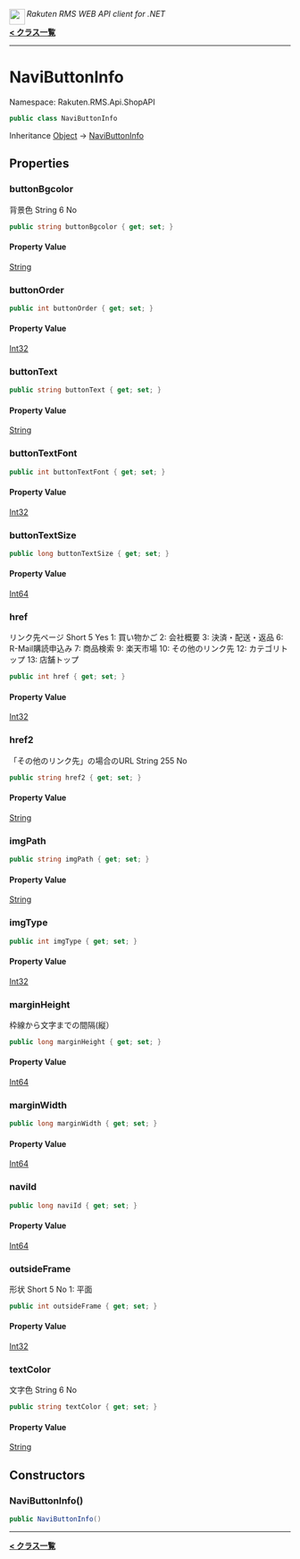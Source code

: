 <img align="left" style="height: 2em;" src="https://webservice.rakuten.co.jp/favicon.ico"><em>Rakuten RMS WEB API client for .NET</em>

[**< クラス一覧**](./)
- - -

# NaviButtonInfo

Namespace: Rakuten.RMS.Api.ShopAPI

```csharp
public class NaviButtonInfo
```

Inheritance [Object](https://docs.microsoft.com/en-us/dotnet/api/system.object) → [NaviButtonInfo](./rakuten.rms.api.shopapi.navibuttoninfo)

## Properties

### <a id="properties-buttonbgcolor"/>**buttonBgcolor**

背景色 String 6	No

```csharp
public string buttonBgcolor { get; set; }
```

#### Property Value

[String](https://docs.microsoft.com/en-us/dotnet/api/system.string)<br>

### <a id="properties-buttonorder"/>**buttonOrder**

```csharp
public int buttonOrder { get; set; }
```

#### Property Value

[Int32](https://docs.microsoft.com/en-us/dotnet/api/system.int32)<br>

### <a id="properties-buttontext"/>**buttonText**

```csharp
public string buttonText { get; set; }
```

#### Property Value

[String](https://docs.microsoft.com/en-us/dotnet/api/system.string)<br>

### <a id="properties-buttontextfont"/>**buttonTextFont**

```csharp
public int buttonTextFont { get; set; }
```

#### Property Value

[Int32](https://docs.microsoft.com/en-us/dotnet/api/system.int32)<br>

### <a id="properties-buttontextsize"/>**buttonTextSize**

```csharp
public long buttonTextSize { get; set; }
```

#### Property Value

[Int64](https://docs.microsoft.com/en-us/dotnet/api/system.int64)<br>

### <a id="properties-href"/>**href**

リンク先ページ Short 5	Yes 1: 買い物かご
 2: 会社概要
 3: 決済・配送・返品
 6: R-Mail購読申込み
 7: 商品検索
 9: 楽天市場
 10: その他のリンク先
 12: カテゴリトップ
 13: 店舗トップ

```csharp
public int href { get; set; }
```

#### Property Value

[Int32](https://docs.microsoft.com/en-us/dotnet/api/system.int32)<br>

### <a id="properties-href2"/>**href2**

「その他のリンク先」の場合のURL String	255	No

```csharp
public string href2 { get; set; }
```

#### Property Value

[String](https://docs.microsoft.com/en-us/dotnet/api/system.string)<br>

### <a id="properties-imgpath"/>**imgPath**

```csharp
public string imgPath { get; set; }
```

#### Property Value

[String](https://docs.microsoft.com/en-us/dotnet/api/system.string)<br>

### <a id="properties-imgtype"/>**imgType**

```csharp
public int imgType { get; set; }
```

#### Property Value

[Int32](https://docs.microsoft.com/en-us/dotnet/api/system.int32)<br>

### <a id="properties-marginheight"/>**marginHeight**

枠線から文字までの間隔(縦）

```csharp
public long marginHeight { get; set; }
```

#### Property Value

[Int64](https://docs.microsoft.com/en-us/dotnet/api/system.int64)<br>

### <a id="properties-marginwidth"/>**marginWidth**

```csharp
public long marginWidth { get; set; }
```

#### Property Value

[Int64](https://docs.microsoft.com/en-us/dotnet/api/system.int64)<br>

### <a id="properties-naviid"/>**naviId**

```csharp
public long naviId { get; set; }
```

#### Property Value

[Int64](https://docs.microsoft.com/en-us/dotnet/api/system.int64)<br>

### <a id="properties-outsideframe"/>**outsideFrame**

形状 Short 5	No 1: 平面

```csharp
public int outsideFrame { get; set; }
```

#### Property Value

[Int32](https://docs.microsoft.com/en-us/dotnet/api/system.int32)<br>

### <a id="properties-textcolor"/>**textColor**

文字色 String 6	No

```csharp
public string textColor { get; set; }
```

#### Property Value

[String](https://docs.microsoft.com/en-us/dotnet/api/system.string)<br>

## Constructors

### <a id="constructors-.ctor"/>**NaviButtonInfo()**

```csharp
public NaviButtonInfo()
```


- - -
[**< クラス一覧**](./)
